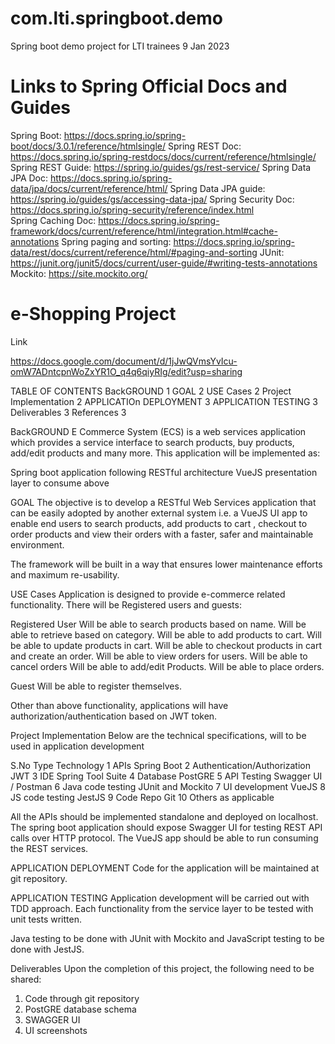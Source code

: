 # com.lti.springboot.demo

 Spring boot demo project for LTI trainees 9 Jan 2023

# Links to Spring Official Docs and Guides 

Spring Boot: https://docs.spring.io/spring-boot/docs/3.0.1/reference/htmlsingle/ 
Spring REST Doc: https://docs.spring.io/spring-restdocs/docs/current/reference/htmlsingle/ 
Spring REST Guide: https://spring.io/guides/gs/rest-service/ 
Spring Data JPA Doc: https://docs.spring.io/spring-data/jpa/docs/current/reference/html/
Spring Data JPA guide: https://spring.io/guides/gs/accessing-data-jpa/
Spring Security Doc: https://docs.spring.io/spring-security/reference/index.html  
Spring Caching Doc: https://docs.spring.io/spring-framework/docs/current/reference/html/integration.html#cache-annotations 
Spring paging and sorting: https://docs.spring.io/spring-data/rest/docs/current/reference/html/#paging-and-sorting 
JUnit: https://junit.org/junit5/docs/current/user-guide/#writing-tests-annotations 
Mockito: https://site.mockito.org/  




# e-Shopping Project 

Link 

https://docs.google.com/document/d/1jJwQVmsYvIcu-omW7ADntcpnWoZxYR1O_q4q6qiyRIg/edit?usp=sharing 

TABLE OF CONTENTS
BackGROUND	1
GOAL	2
USE Cases	2
Project Implementation	2
APPLICATIOn DEPLOYMENT	3
APPLICATION TESTING	3
Deliverables	3
References	3


BackGROUND
E Commerce System (ECS) is a web services application which provides a service interface to search products, buy products, add/edit products and many more. This application will be implemented as: 

Spring boot application following RESTful architecture
VueJS presentation layer to consume above 

GOAL
The objective is to develop a RESTful Web Services application that can be easily adopted by another external system i.e. a VueJS UI app to enable end users to search products, add products to cart , checkout  to order products and view their orders  with a faster, safer and maintainable environment.

The framework will be built in a way that ensures lower maintenance efforts and maximum re-usability.

USE Cases
Application is designed to provide e-commerce related functionality. There will be Registered users and guests:

Registered User
Will be able to search products based on name.
Will be able to retrieve based on category.
Will be able to add products to cart.
Will be able to update products in cart.
Will be able to checkout products in cart and create an order.
Will be able to view orders for users.
Will be able to cancel orders
Will be able to add/edit Products.
Will be able to place orders. 

Guest
Will be able to register themselves.

Other than above functionality, applications will have authorization/authentication based on JWT token.

Project Implementation
Below are the technical specifications, will to be used in application development 

S.No
Type
Technology
1
APIs
Spring Boot
2
Authentication/Authorization
JWT
3
IDE
Spring Tool Suite
4
Database
PostGRE
5
API Testing
Swagger UI / Postman
6
Java code testing
JUnit and Mockito
7
UI development 
VueJS
8
JS code testing 
JestJS
9
Code Repo
Git 
10
Others
as applicable 


All the APIs should be implemented standalone and deployed on localhost. The spring boot application should expose Swagger UI for testing REST API calls over HTTP protocol. The VueJS app should be able to run consuming the REST services.


APPLICATION DEPLOYMENT
Code for the application will be maintained at git repository. 


APPLICATION TESTING
Application development will be carried out with TDD approach. Each functionality from the service layer to be tested with unit tests written. 

Java testing to be done with JUnit with Mockito and JavaScript testing to be done with JestJS. 


Deliverables
Upon the completion of this project, the following need to be shared:

1. Code through git repository 
2. PostGRE database schema 
3. SWAGGER UI  
4. UI screenshots 



